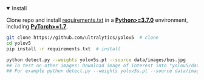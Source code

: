 
<details open>
<summary>Install</summary>

Clone repo and install [requirements.txt](https://github.com/ultralytics/yolov5/blob/master/requirements.txt) in a
[**Python>=3.7.0**](https://www.python.org/) environment, including
[**PyTorch>=1.7**](https://pytorch.org/get-started/locally/).

```bash
git clone https://github.com/ultralytics/yolov5  # clone
cd yolov5
pip install -r requirements.txt  # install
```

```bash
python detect.py --weights yolov5s.pt --source data/images/bus.jpg
## To test on other images: Download image of interest into "yolov5/data/images" and run the same command as above, but change the last part (bus.jpg) accordingly
## For example python detect.py --weights yolov5s.pt --source data/images/car.jpg
```

